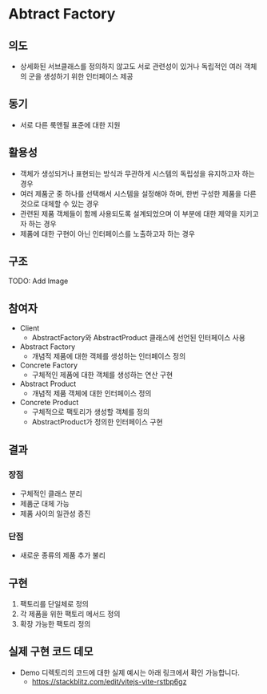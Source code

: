 # Abtract Factory

## 의도

- 상세화된 서브클래스를 정의하지 않고도 서로 관련성이 있거나 독립적인 여러 객체의 군을 생성하기 위한 인터페이스 제공

## 동기

- 서로 다른 룩앤필 표준에 대한 지원

## 활용성

- 객체가 생성되거나 표현되는 방식과 무관하게 시스템의 독립성을 유지하고자 하는 경우
- 여러 제품군 중 하나를 선택해서 시스템을 설정해야 하며, 한번 구성한 제품을 다른 것으로 대체할 수 있는 경우
- 관련된 제품 객체들이 함께 사용되도록 설계되었으며 이 부분에 대한 제약을 지키고자 하는 경우
- 제품에 대한 구현이 아닌 인터페이스를 노출하고자 하는 경우

## 구조

TODO: Add Image

## 참여자

- Client
  - AbstractFactory와 AbstractProduct 클래스에 선언된 인터페이스 사용
- Abstract Factory
  - 개념적 제품에 대한 객체를 생성하는 인터페이스 정의
- Concrete Factory
  - 구체적인 제품에 대한 객체를 생성하는 연산 구현
- Abstract Product
  - 개념적 제품 객체에 대한 인터페이스 정의
- Concrete Product
  - 구체적으로 팩토리가 생성할 객체를 정의
  - AbstractProduct가 정의한 인터페이스 구현

## 결과

### 장점

- 구체적인 클래스 분리
- 제품군 대체 가능
- 제품 사이의 일관성 증진

### 단점

- 새로운 종류의 제품 추가 불리

## 구현

1. 팩토리를 단일체로 정의
2. 각 제품을 위한 팩토리 메서드 정의
3. 확장 가능한 팩토리 정의

## 실제 구현 코드 데모

- Demo 디렉토리의 코드에 대한 실제 예시는 아래 링크에서 확인 가능합니다.
  - https://stackblitz.com/edit/vitejs-vite-rstbp6gz
